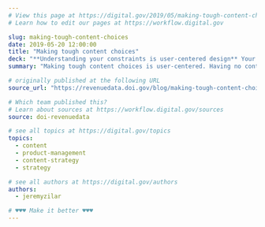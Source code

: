 ```yaml
---
# View this page at https://digital.gov/2019/05/making-tough-content-choices
# Learn how to edit our pages at https://workflow.digital.gov

slug: making-tough-content-choices
date: 2019-05-20 12:00:00
title: "Making tough content choices"
deck: "**Understanding your constraints is user-centered design** Your ability to deliver user value is always constrained by, well, _your ability to deliver user value_. "
summary: "Making tough content choices is user-centered. Having no content for a certain subject is often better for the user than having outdated, misleading, or erroneous content."

# originally published at the following URL
source_url: "https://revenuedata.doi.gov/blog/making-tough-content-choices/"

# Which team published this?
# Learn about sources at https://workflow.digital.gov/sources
source: doi-revenuedata

# see all topics at https://digital.gov/topics
topics: 
  - content
  - product-management
  - content-strategy
  - strategy

# see all authors at https://digital.gov/authors
authors: 
  - jeremyzilar

# ♥♥♥ Make it better ♥♥♥
---
```

